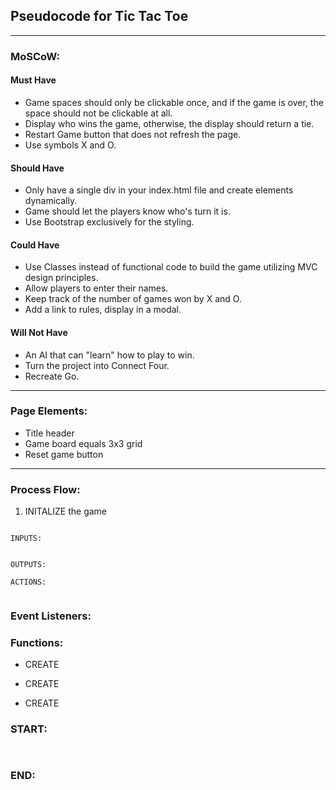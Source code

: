 ## Pseudocode for Tic Tac Toe

---

### MoSCoW:

#### Must Have
- Game spaces should only be clickable once, and if the game is over, the space should not be clickable at all.
- Display who wins the game, otherwise, the display should return a tie.
- Restart Game button that does not refresh the page.
- Use symbols X and O.

#### Should Have
- Only have a single div in your index.html file and create elements dynamically.
- Game should let the players know who's turn it is.
- Use Bootstrap exclusively for the styling.

#### Could Have
- Use Classes instead of functional code to build the game utilizing MVC design principles.
- Allow players to enter their names.
- Keep track of the number of games won by X and O.
- Add a link to rules, display in a modal.

#### Will Not Have
- An AI that can "learn" how to play to win.
- Turn the project into Connect Four.
- Recreate Go.

---

### Page Elements:
- Title header 
- Game board equals 3x3 grid
- Reset game button

---

### Process Flow:
1. INITALIZE the game
    






```

INPUTS:

  
OUTPUTS:

ACTIONS:
 
```

### Event Listeners:



### Functions:
- CREATE


- CREATE 


- CREATE 

 ### START:
 ```

 
 ```
 
 
 ### END:
 ```
 
 ```
